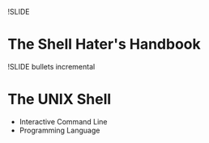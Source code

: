 !SLIDE

# The Shell Hater's Handbook

!SLIDE bullets incremental

# The UNIX Shell #

* Interactive Command Line
* Programming Language
